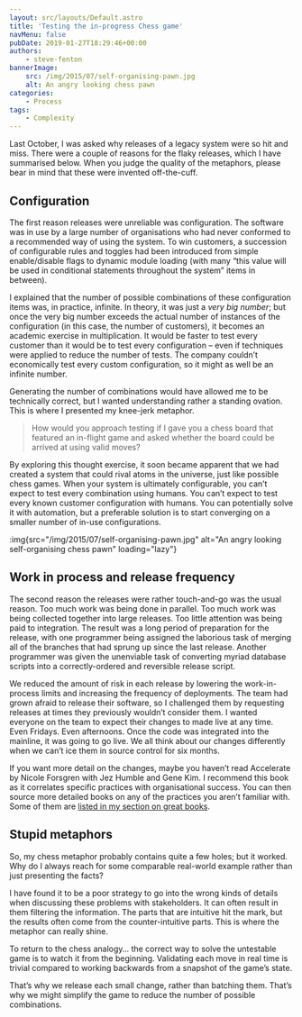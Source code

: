 ```yaml
---
layout: src/layouts/Default.astro
title: 'Testing the in-progress Chess game'
navMenu: false
pubDate: 2019-01-27T18:29:46+00:00
authors:
    - steve-fenton
bannerImage:
    src: /img/2015/07/self-organising-pawn.jpg
    alt: An angry looking chess pawn
categories:
    - Process
tags:
    - Complexity
---
```


Last October, I was asked why releases of a legacy system were so hit and miss. There were a couple of reasons for the flaky releases, which I have summarised below. When you judge the quality of the metaphors, please bear in mind that these were invented off-the-cuff.

## Configuration

The first reason releases were unreliable was configuration. The software was in use by a large number of organisations who had never conformed to a recommended way of using the system. To win customers, a succession of configurable rules and toggles had been introduced from simple enable/disable flags to dynamic module loading (with many “this value will be used in conditional statements throughout the system” items in between).

I explained that the number of possible combinations of these configuration items was, in practice, infinite. In theory, it was just a *very big number*; but once the very big number exceeds the actual number of instances of the configuration (in this case, the number of customers), it becomes an academic exercise in multiplication. It would be faster to test every customer than it would be to test every configuration – even if techniques were applied to reduce the number of tests. The company couldn’t economically test every custom configuration, so it might as well be an infinite number.

Generating the number of combinations would have allowed me to be technically correct, but I wanted understanding rather a standing ovation. This is where I presented my knee-jerk metaphor.

> How would you approach testing if I gave you a chess board that featured an in-flight game and asked whether the board could be arrived at using valid moves?

By exploring this thought exercise, it soon became apparent that we had created a system that could rival atoms in the universe, just like possible chess games. When your system is ultimately configurable, you can’t expect to test every combination using humans. You can’t expect to test every known customer configuration with humans. You can potentially solve it with automation, but a preferable solution is to start converging on a smaller number of in-use configurations.

:img{src="/img/2015/07/self-organising-pawn.jpg" alt="An angry looking self-organising chess pawn" loading="lazy"}

## Work in process and release frequency

The second reason the releases were rather touch-and-go was the usual reason. Too much work was being done in parallel. Too much work was being collected together into large releases. Too little attention was being paid to integration. The result was a long period of preparation for the release, with one programmer being assigned the laborious task of merging all of the branches that had sprung up since the last release. Another programmer was given the unenviable task of converting myriad database scripts into a correctly-ordered and reversible release script.

We reduced the amount of risk in each release by lowering the work-in-process limits and increasing the frequency of deployments. The team had grown afraid to release their software, so I challenged them by requesting releases at times they previously wouldn’t consider them. I wanted everyone on the team to expect their changes to made live at any time. Even Fridays. Even afternoons. Once the code was integrated into the mainline, it was going to go live. We all think about our changes differently when we can’t ice them in source control for six months.

If you want more detail on the changes, maybe you haven’t read Accelerate by Nicole Forsgren with Jez Humble and Gene Kim. I recommend this book as it correlates specific practices with organisational success. You can then source more detailed books on any of the practices you aren’t familiar with. Some of them are [listed in my section on great books](/about-me/recommended-reading/).

## Stupid metaphors

So, my chess metaphor probably contains quite a few holes; but it worked. Why do I always reach for some comparable real-world example rather than just presenting the facts?

I have found it to be a poor strategy to go into the wrong kinds of details when discussing these problems with stakeholders. It can often result in them filtering the information. The parts that are intuitive hit the mark, but the results often come from the counter-intuitive parts. This is where the metaphor can really shine.

To return to the chess analogy… the correct way to solve the untestable game is to watch it from the beginning. Validating each move in real time is trivial compared to working backwards from a snapshot of the game’s state.

That’s why we release each small change, rather than batching them. That’s why we might simplify the game to reduce the number of possible combinations.